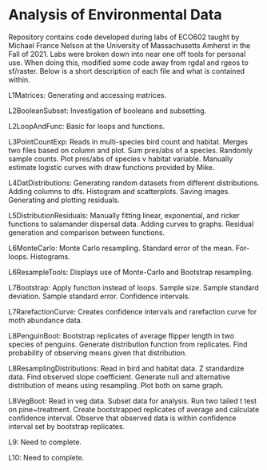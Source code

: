 # Analysis of Environmental Data

Repository contains code developed during labs of ECO602 taught by Michael France Nelson at the University of Massachusetts Amherst in the Fall of 2021. Labs were broken down into near one off tools for personal use. When doing this, modified some code away from rgdal and rgeos to sf/raster. Below is a short description of each file and what is contained within.

L1Matrices: Generating and accessing matrices.

L2BooleanSubset: Investigation of booleans and subsetting.

L2LoopAndFunc: Basic for loops and functions.

L3PointCountExp: Reads in multi-species bird count and habitat. Merges two files based on column and plot. Sum pres/abs of a species. Randomly sample counts. Plot pres/abs of species v habitat variable. Manually estimate logistic curves with draw functions provided by Mike.

L4DatDistributions: Generating random datasets from different distributions. Adding columns to dfs. Histogram and scatterplots. Saving images. Generating and plotting residuals.

L5DistributionResiduals: Manually fitting linear, exponential, and ricker functions to salamander dispersal data. Adding curves to graphs. Residual generation and comparison between functions.

L6MonteCarlo: Monte Carlo resampling. Standard error of the mean. For-loops. Histograms.

L6ResampleTools: Displays use of Monte-Carlo and Bootstrap resampling. 

L7Bootstrap: Apply function instead of loops. Sample size. Sample standard deviation. Sample standard error. Confidence intervals.

L7RarefactionCurve: Creates confidence intervals and rarefaction curve for moth abundance data.

L8PenguinBoot: Bootstrap replicates of average flipper length in two species of penguins. Generate distribution function from replicates. Find probability of observing means given that distribution.

L8ResamplingDistributions: Read in bird and habitat data. Z standardize data. Find observed slope coefficient. Generate null and alternative distribution of means using resampling. Plot both on same graph.

L8VegBoot: Read in veg data. Subset data for analysis. Run two tailed t test on pine~treatment. Create bootstrapped replicates of average and calculate confidence interval. Observe that observed data is within confidence interval set by bootstrap replicates.

L9: Need to complete.

L10: Need to complete.
